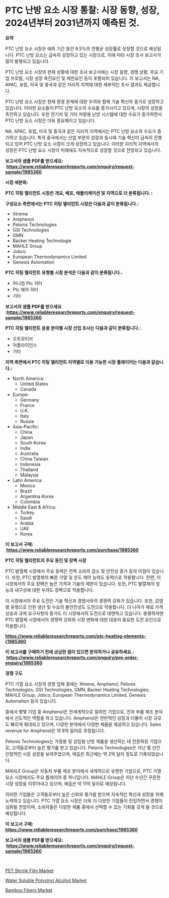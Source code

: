 <p><h1>PTC 난방 요소 시장 통찰: 시장 동향, 성장, 2024년부터 2031년까지 예측된 것.</h1></p><p><strong>요약</strong></p>
<p><p>PTC 난방 요소 시장은 예측 기간 동안 9.5%의 연평균 성장률로 성장할 것으로 예상됩니다. PTC 난방 요소는 급속히 성장하고 있는 시장으로, 이에 따라 시장 조사 보고서가 많이 발행되고 있습니다.</p><p>PTC 난방 요소 시장의 현재 상황에 대한 조사 보고서에는 시장 동향, 경쟁 상황, 주요 기업 프로필, 시장 성장 촉진요인 및 제한요인 등이 포함되어 있습니다. 이 보고서는 NA, APAC, 유럽, 미국 및 중국과 같은 지리적 지역에 대한 세부적인 조사 결과도 제공합니다.</p><p>PTC 난방 요소 시장은 현재 환경 문제에 대한 우려와 함께 기술 혁신의 증가로 성장하고 있습니다. 이러한 요소들이 PTC 난방 요소의 수요를 증가시키고 있으며, 시장의 성장을 촉진하고 있습니다. 또한 전기차 및 기타 차량용 난방 시스템에 대한 수요가 증가하면서 PTC 난방 요소 시장은 더욱 중요해지고 있습니다.</p><p>NA, APAC, 유럽, 미국 및 중국과 같은 지리적 지역에서는 PTC 난방 요소의 수요가 증가하고 있습니다. 특히 중국에서는 산업 부문의 성장과 동시에 기술 혁신이 급속히 진행되고 있어 PTC 난방 요소 시장이 크게 성장하고 있습니다. 이러한 지리적 지역에서의 성장은 PTC 난방 요소 시장이 미래에도 지속적으로 성장할 것으로 전망되고 있습니다.</p></p>
<p><strong>보고서의 샘플 PDF를 받으세요: &nbsp;<a href="https://www.reliableresearchreports.com/enquiry/request-sample/1985360">https://www.reliableresearchreports.com/enquiry/request-sample/1985360</a></strong></p>
<p><strong>시장 세분화:</strong></p>
<p><strong> PTC 히팅 엘리먼트 시장은 개요, 배포, 애플리케이션 및 지역으로 더 분류됩니다. :</strong></p>
<p><strong>구성요소 측면에서는 PTC 히팅 엘리먼트 시장은 다음과 같이 분류됩니다.:</strong></p>
<p><ul><li>Xtreme</li><li>Amphenol</li><li>Pelonis Technologies</li><li>GSI Technologies</li><li>GMN</li><li>Backer Heating Technologie</li><li>MAHLE Group</li><li>Jobco</li><li>European Thermodynamics Limited</li><li>Genesis Automation</li></ul></p>
<p><strong> PTC 히팅 엘리먼트 유형별 시장 분석은 다음과 같이 분류됩니다.:</strong></p>
<p><ul><li>허니컴 Ptc 히터</li><li>Ptc 에어 히터</li><li>기타</li></ul></p>
<p><strong>보고서의 샘플 PDF를 받으세요 :<a href="https://www.reliableresearchreports.com/enquiry/request-sample/1985360">https://www.reliableresearchreports.com/enquiry/request-sample/1985360</a></strong></p>
<p><strong> PTC 히팅 엘리먼트 응용 분야별 시장 산업 조사는 다음과 같이 분류됩니다.:</strong></p>
<p><ul><li>오토모티브</li><li>어플라이언스</li><li>기타</li></ul></p>
<p><strong>지역 측면에서 PTC 히팅 엘리먼트 지역별로 이용 가능한 시장 플레이어는 다음과 같습니다.:</strong></p>
<p><ul>
    <li>
        North America:
        <ul>
            <li>United States</li>
            <li>Canada</li>
        </ul>
    </li>
    <li>
        Europe:
        <ul>
            <li>Germany</li>
            <li>France</li>
            <li>U.K.</li>
            <li>Italy</li>
            <li>Russia</li>
        </ul>
    </li>
    <li>
        Asia-Pacific:
        <ul>
            <li>China</li>
            <li>Japan</li>
            <li>South Korea</li>
            <li>India</li>
            <li>Australia</li>
            <li>China Taiwan</li>
            <li>Indonesia</li>
            <li>Thailand</li>
            <li>Malaysia</li>
        </ul>
    </li>
    <li>
        Latin America:
        <ul>
            <li>Mexico</li>
            <li>Brazil</li>
            <li>Argentina Korea</li>
            <li>Colombia</li>
        </ul>
    </li>
    <li>
        Middle East & Africa:
        <ul>
            <li>Turkey</li>
            <li>Saudi</li>
            <li>Arabia</li>
            <li>UAE</li>
            <li>Korea</li>
        </ul>
    </li>
    </ul></p>
<p><strong>이 보고서 구매: &nbsp;<a href="https://www.reliableresearchreports.com/purchase/1985360">https://www.reliableresearchreports.com/purchase/1985360</a></strong></p>
<p><strong>PTC 히팅 엘리먼트의 주요 동인 및 장벽 시장</strong></p>
<p><p>PTC 발열체 시장에서 주요 동력은 전력 소비의 감소 및 안전성 증가 등의 이점이 있습니다. 또한, PTC 발열체의 빠른 가열 및 온도 제어 능력도 동력으로 작용합니다. 한편, 이 시장에서의 주요 장벽은 높은 가격과 기술의 제한이 있습니다. 또한, PTC 발열체의 성능과 내구성에 대한 우려도 장벽으로 작용합니다.</p><p>이 시장에서의 주요 도전은 기술 혁신과 경쟁사와의 경쟁력 강화가 있습니다. 또한, 감염병 유행으로 인한 생산 및 수요의 불안전성도 도전으로 작용합니다. 더 나아가 재료 가격 상승과 규제 요구사항의 증가도 이 시장에서의 도전으로 대면하고 있습니다. 총평하자면 PTC 발열체 시장에서의 경쟁력 강화와 시장 변화에 대한 대응이 중요한 도전 요인으로 작용합니다.</p></p>
<p><strong><a href="https://www.reliableresearchreports.com/ptc-heating-elements-r1985360">https://www.reliableresearchreports.com/ptc-heating-elements-r1985360</a></strong></p>
<p><strong>이 보고서를 구매하기 전에 궁금한 점이 있으면 문의하거나 공유하세요.: &nbsp;<a href="https://www.reliableresearchreports.com/enquiry/pre-order-enquiry/1985360">https://www.reliableresearchreports.com/enquiry/pre-order-enquiry/1985360</a></strong></p>
<p><strong>경쟁 구도</strong></p>
<p><p>PTC 가열 요소 시장의 경쟁 업체 중에는 Xtreme, Amphenol, Pelonis Technologies, GSI Technologies, GMN, Backer Heating Technologies, MAHLE Group, Jobco, European Thermodynamics Limited, Genesis Automation 등이 있습니다.</p><p>중에서 몇몇 기업 중 Amphenol은 전세계적으로 알려진 기업으로, 전자 부품 제조 분야에서 선도적인 역할을 하고 있습니다. Amphenol은 전반적인 성장과 더불어 시장 규모도 빠르게 확대되고 있으며, 다양한 분야에서 다양한 제품을 제공하고 있습니다. Sales revenue for Amphenol은 약 8억 달러로 추정됩니다.</p><p>Pelonis Technologies는 가정용 및 상업용 난방 제품을 생산하는 데 전문화된 기업으로, 고객들로부터 높은 평가를 받고 있습니다. Pelonis Technologies은 지난 몇 년간 안정적인 시장 성장을 보여주었으며, 매출은 최근에는 약 2억 달러 정도로 기록되었습니다.</p><p>MAHLE Group은 자동차 부품 제조 분야에서 세계적으로 유명한 기업으로, PTC 가열 요소 시장에서도 주요 플레이어 중 하나입니다. MAHLE Group은 지난 수년간 꾸준한 시장 성장을 이루어내고 있으며, 매출은 약 11억 달러로 예상됩니다.</p><p>이러한 기업들은 고객들로부터 높은 신뢰와 평가를 받으며 지속적인 혁신과 성장을 위해 노력하고 있습니다. PTC 가열 요소 시장은 더욱 더 다양한 기업들이 진입하면서 경쟁이 심화될 전망이며, 소비자들은 다양한 제품 중에서 선택할 수 있는 기회를 갖게 될 것으로 예상됩니다.</p></p>
<p><strong>이 보고서 구매: &nbsp; <a href="https://www.reliableresearchreports.com/purchase/1985360">https://www.reliableresearchreports.com/purchase/1985360</a></strong></p>
<p><strong>보고서의 샘플 PDF를 받으세요: &nbsp;<a href="https://www.reliableresearchreports.com/enquiry/request-sample/1985360">https://www.reliableresearchreports.com/enquiry/request-sample/1985360</a></strong><strong></strong></p>
<p>&nbsp;</p>
<p><p><a href="https://www.linkedin.com/pulse/decoding-pet-shrink-film-market-deep-dive-latest-trends-segmentation-1mivc?trackingId=5Kuj9l%2BBhqfyNauDmqkfhw%3D%3D">PET Shrink Film Market</a></p><p><a href="https://www.linkedin.com/pulse/water-soluble-polyvinyl-alcohol-market-research-report-unlocks-utu9e?trackingId=aMUTcg0a8XpCUQ6Js0bL7g%3D%3D">Water Soluble Polyvinyl Alcohol Market</a></p><p><a href="https://www.linkedin.com/pulse/bamboo-fibers-market-offers-provide-insightful-data-time-period-bj6rc?trackingId=c2XuuhuyjftSXK0UuMwYlQ%3D%3D">Bamboo Fibers Market</a></p></p>